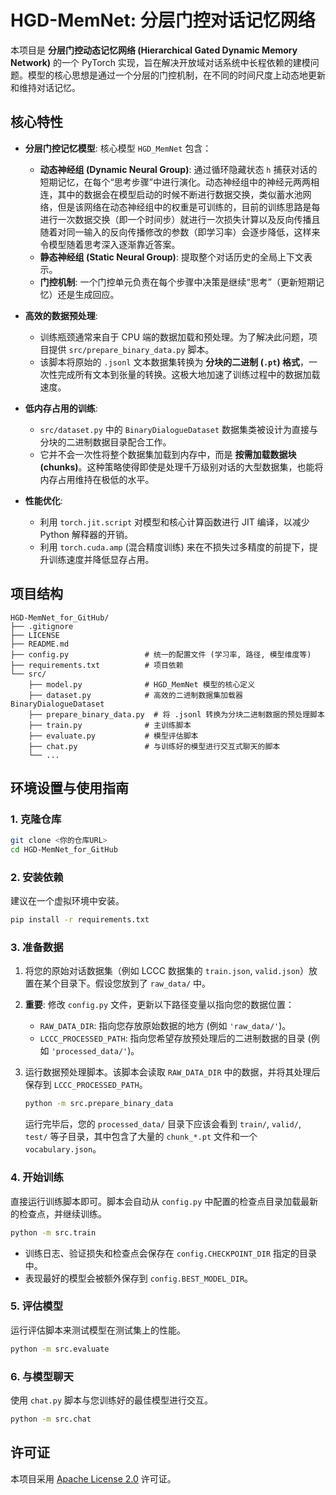 # HGD-MemNet: 分层门控对话记忆网络

本项目是 **分层门控动态记忆网络 (Hierarchical Gated Dynamic Memory Network)** 的一个 PyTorch 实现，旨在解决开放域对话系统中长程依赖的建模问题。模型的核心思想是通过一个分层的门控机制，在不同的时间尺度上动态地更新和维持对话记忆。

## 核心特性

*   **分层门控记忆模型**: 核心模型 `HGD_MemNet` 包含：
    *   **动态神经组 (Dynamic Neural Group)**: 通过循环隐藏状态 `h` 捕获对话的短期记忆，在每个“思考步骤”中进行演化。动态神经组中的神经元两两相连，其中的数据会在模型启动的时候不断进行数据交换，类似蓄水池网络，但是该网络在动态神经组中的权重是可训练的，目前的训练思路是每进行一次数据交换（即一个时间步）就进行一次损失计算以及反向传播且随着对同一输入的反向传播修改的参数（即学习率）会逐步降低，这样来令模型随着思考深入逐渐靠近答案。
    *   **静态神经组 (Static Neural Group)**: 提取整个对话历史的全局上下文表示。
    *   **门控机制**: 一个门控单元负责在每个步骤中决策是继续“思考”（更新短期记忆）还是生成回应。

*   **高效的数据预处理**:
    *   训练瓶颈通常来自于 CPU 端的数据加载和预处理。为了解决此问题，项目提供 `src/prepare_binary_data.py` 脚本。
    *   该脚本将原始的 `.jsonl` 文本数据集转换为 **分块的二进制 (`.pt`) 格式**，一次性完成所有文本到张量的转换。这极大地加速了训练过程中的数据加载速度。

*   **低内存占用的训练**:
    *   `src/dataset.py` 中的 `BinaryDialogueDataset` 数据集类被设计为直接与分块的二进制数据目录配合工作。
    *   它并不会一次性将整个数据集加载到内存中，而是 **按需加载数据块 (chunks)**。这种策略使得即使是处理千万级别对话的大型数据集，也能将内存占用维持在极低的水平。

*   **性能优化**:
    *   利用 `torch.jit.script` 对模型和核心计算函数进行 JIT 编译，以减少 Python 解释器的开销。
    *   利用 `torch.cuda.amp` (混合精度训练) 来在不损失过多精度的前提下，提升训练速度并降低显存占用。

## 项目结构

```
HGD-MemNet_for_GitHub/
├── .gitignore
├── LICENSE
├── README.md
├── config.py                 # 统一的配置文件 (学习率, 路径, 模型维度等)
├── requirements.txt          # 项目依赖
└── src/
    ├── model.py              # HGD_MemNet 模型的核心定义
    ├── dataset.py            # 高效的二进制数据集加载器 BinaryDialogueDataset
    ├── prepare_binary_data.py  # 将 .jsonl 转换为分块二进制数据的预处理脚本
    ├── train.py              # 主训练脚本
    ├── evaluate.py           # 模型评估脚本
    ├── chat.py               # 与训练好的模型进行交互式聊天的脚本
    └── ...
```

## 环境设置与使用指南

### 1. 克隆仓库

```bash
git clone <你的仓库URL>
cd HGD-MemNet_for_GitHub
```

### 2. 安装依赖

建议在一个虚拟环境中安装。

```bash
pip install -r requirements.txt
```

### 3. 准备数据

1.  将您的原始对话数据集（例如 LCCC 数据集的 `train.json`, `valid.json`）放置在某个目录下。假设您放到了 `raw_data/` 中。

2.  **重要**: 修改 `config.py` 文件，更新以下路径变量以指向您的数据位置：
    *   `RAW_DATA_DIR`: 指向您存放原始数据的地方 (例如 `'raw_data/'`)。
    *   `LCCC_PROCESSED_PATH`: 指向您希望存放预处理后的二进制数据的目录 (例如 `'processed_data/'`)。

3.  运行数据预处理脚本。该脚本会读取 `RAW_DATA_DIR` 中的数据，并将其处理后保存到 `LCCC_PROCESSED_PATH`。

    ```bash
    python -m src.prepare_binary_data
    ```

    运行完毕后，您的 `processed_data/` 目录下应该会看到 `train/`, `valid/`, `test/` 等子目录，其中包含了大量的 `chunk_*.pt` 文件和一个 `vocabulary.json`。

### 4. 开始训练

直接运行训练脚本即可。脚本会自动从 `config.py` 中配置的检查点目录加载最新的检查点，并继续训练。

```bash
python -m src.train
```

*   训练日志、验证损失和检查点会保存在 `config.CHECKPOINT_DIR` 指定的目录中。
*   表现最好的模型会被额外保存到 `config.BEST_MODEL_DIR`。

### 5. 评估模型

运行评估脚本来测试模型在测试集上的性能。

```bash
python -m src.evaluate
```

### 6. 与模型聊天

使用 `chat.py` 脚本与您训练好的最佳模型进行交互。

```bash
python -m src.chat
```

## 许可证

本项目采用 [Apache License 2.0](LICENSE) 许可证。 
